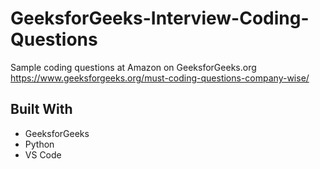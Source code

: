 # GeeksforGeeks-Interview-Coding-Questions
Sample coding questions at Amazon on GeeksforGeeks.org
https://www.geeksforgeeks.org/must-coding-questions-company-wise/

## Built With
- GeeksforGeeks
- Python
- VS Code
